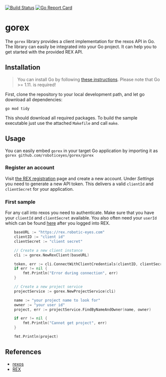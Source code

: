 [![Build Status](https://travis-ci.org/roboticeyes/gorex.svg)](https://travis-ci.org/roboticeyes/gorex) [![Go Report Card](https://goreportcard.com/badge/github.com/roboticeyes/gorex)](https://goreportcard.com/report/github.com/roboticeyes/gorex)

# gorex

The `gorex` library provides a client implementation for the rexos API in Go. The library can easily be integrated
into your Go project. It can help you to get started with the provided REX API.

## Installation

> You can install Go by following [these instructions](https://golang.org/doc/install). Please note that Go >= 1.11. is required!

First, clone the repository to your local development path, and let go download all dependencies:

```
go mod tidy
```

This should download all required packages. To build the sample executable just use the attached `Makefile` and call
`make`.

## Usage

You can easily embed `gorex` in your target Go application by importing it as `gorex github.com/roboticeyes/gorex/gorex`


### Register an account

Visit [the REX registration](https://rex.robotic-eyes.com/registration/register) page and create a new account. Under
*Settings* you need to generate a new API token. This delivers a valid `clientId` and `clientSecret` for your
application.

### First sample

For any call into rexos you need to authenticate. Make sure that you have your `clientId` and `clientSecret` available.
You also often need your `userId` which can be found [here](https://rex.robotic-eyes.com/rex-gateway/api/v2/users/current) after
you logged into REX.

```go
	baseURL := "https://rex.robotic-eyes.com"
	clientID := "client id"
	clientSecret := "client secret"

	// Create a new client instance
	cli := gorex.NewRexClient(baseURL)

	token, err := cli.ConnectWithClientCredentials(clientID, clientSecret)
	if err != nil {
		fmt.Println("Error during connection", err)
	}

	// Create a new project service
	projectService := gorex.NewProjectService(cli)

	name := "your project name to look for"
	owner := "your user id"
	project, err := projectService.FindByNameAndOwner(name, owner)

	if err != nil {
		fmt.Println("Cannot get project", err)
	}

	fmt.Println(project)

```
## References

* [rexos](https://www.rexos.org)
* [REX](https://rex.robotic-eyes.com)
